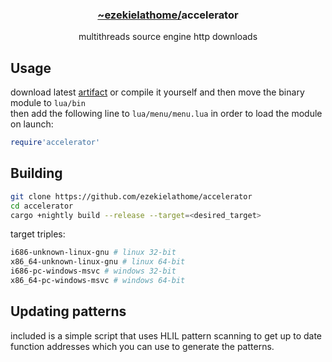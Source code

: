 <div align="center">
  <h3><a href="https://github.com/ezekielathome">
    ~ezekielathome/</a>accelerator
  </h3>
multithreads source engine http downloads
</div>

## Usage
download latest [artifact](https://nightly.link/ezekielathome/accelerator/workflows/ci/trunk?preview) or compile it yourself and then move the binary module to `lua/bin`  
then add the following line to `lua/menu/menu.lua` in order to load the module on launch:
```lua
require'accelerator'
```

## Building
```sh
git clone https://github.com/ezekielathome/accelerator
cd accelerator
cargo +nightly build --release --target=<desired_target>
```

target triples:
```sh
i686-unknown-linux-gnu # linux 32-bit
x86_64-unknown-linux-gnu # linux 64-bit
i686-pc-windows-msvc # windows 32-bit
x86_64-pc-windows-msvc # windows 64-bit
```

## Updating patterns
included is a simple script that uses HLIL pattern scanning to get up to date function addresses which you can use to generate the patterns.
